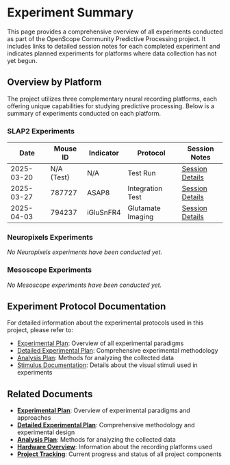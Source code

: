 # Experiment Summary

This page provides a comprehensive overview of all experiments conducted as part of the OpenScope Community Predictive Processing project. It includes links to detailed session notes for each completed experiment and indicates planned experiments for platforms where data collection has not yet begun.

## Overview by Platform

The project utilizes three complementary neural recording platforms, each offering unique capabilities for studying predictive processing. Below is a summary of experiments conducted on each platform.

### SLAP2 Experiments

| Date | Mouse ID | Indicator | Protocol | Session Notes |
|------|----------|-----------|----------|--------------|
| 2025-03-20 | N/A (Test) | N/A | Test Run | [Session Details](experiments/allen_institute_NA_2025-03-20.md) |
| 2025-03-27 | 787727 | ASAP8 | Integration Test | [Session Details](experiments/allen_institute_787727_2025-03-27.md) |
| 2025-04-03 | 794237 | iGluSnFR4 | Glutamate Imaging | [Session Details](experiments/allen_institute_794237_2025-04-03.md) |


### Neuropixels Experiments

*No Neuropixels experiments have been conducted yet.*


### Mesoscope Experiments

*No Mesoscope experiments have been conducted yet.*

## Experiment Protocol Documentation

For detailed information about the experimental protocols used in this project, please refer to:

- [Experimental Plan](experimental-plan.md): Overview of all experimental paradigms
- [Detailed Experimental Plan](detailed-experimental-plan.md): Comprehensive experimental methodology
- [Analysis Plan](analysis-plan.md): Methods for analyzing the collected data
- [Stimulus Documentation](stimuli/list_scripts.md): Details about the visual stimuli used in experiments

## Related Documents

- **[Experimental Plan](experimental-plan.md)**: Overview of experimental paradigms and approaches
- **[Detailed Experimental Plan](detailed-experimental-plan.md)**: Comprehensive methodology and experimental design
- **[Analysis Plan](analysis-plan.md)**: Methods for analyzing the collected data
- **[Hardware Overview](hardware-overview.md)**: Information about the recording platforms used
- **[Project Tracking](project-tracking.md)**: Current progress and status of all project components